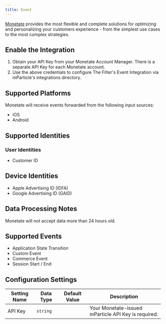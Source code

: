 ```yaml
---
title: Event
---
```


[Monetate](https://www.monetate.com) provides the most flexible and complete solutions for optimizing and personalizing your customers experience - from the simplest use cases to the most complex strategies.

## Enable the Integration

1. Obtain your API Key from your Monetate Account Manager.  There is a separate API Key for each Monetate account.
2. Use the above credentials to configure The Filter's Event Integration via mParticle's integrations directory.

## Supported Platforms

Monetate will receive events forwarded from the following input sources:

* iOS
* Android

## Supported Identities

### User Identities
* Customer ID

## Device Identities

* Apple Advertising ID (IDFA)
* Google Advertising ID (GAID)

## Data Processing Notes

Monetate will not accept data more than 24 hours old.

## Supported Events

* Application State Transition
* Custom Event
* Commerce Event
* Session Start / End

## Configuration Settings


| Setting Name| Data Type | Default Value | Description |
|---|---|---|---|
| API Key | `string` | | Your Monetate-issued mParticle API Key is required. |
